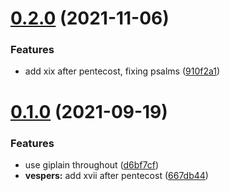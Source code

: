 # [0.2.0](https://github.com/St-Josephs-Gateshead/SundayVespers/compare/v0.1.2...v0.2.0) (2021-11-06)


### Features

* add xix after pentecost, fixing psalms ([910f2a1](https://github.com/St-Josephs-Gateshead/SundayVespers/commit/910f2a11ac7c5057cbaba10913f3cf6751596153))

# [0.1.0](https://github.com/St-Josephs-Gateshead/SundayVespers/compare/v0.0.13...v0.1.0) (2021-09-19)


### Features

* use giplain throughout ([d6bf7cf](https://github.com/St-Josephs-Gateshead/SundayVespers/commit/d6bf7cf369a4c72c0b4fe952619b8c862d9676d5))
* **vespers:** add xvii after pentecost ([667db44](https://github.com/St-Josephs-Gateshead/SundayVespers/commit/667db449ced4c340660fa862600019c8e80c60f3))
